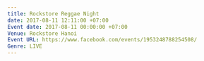 ```yaml
---
title: Rockstore Reggae Night
date: 2017-08-11 12:11:00 +07:00
Event date: 2017-08-11 00:00:00 +07:00
Venue: Rockstore Hanoi
Event URL: https://www.facebook.com/events/1953248788254508/
Genre: LIVE
---
```



